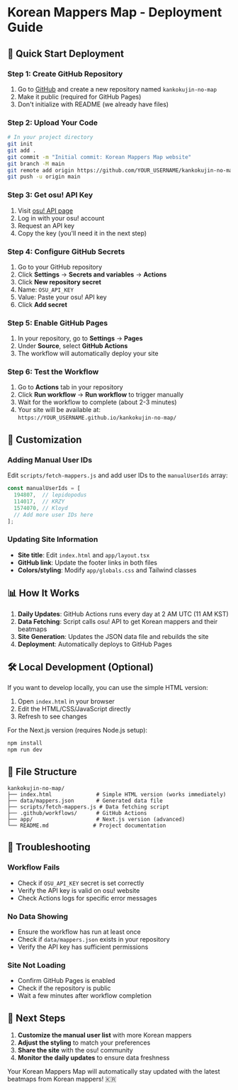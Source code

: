 # Korean Mappers Map - Deployment Guide

## 🚀 Quick Start Deployment

### Step 1: Create GitHub Repository

1. Go to [GitHub](https://github.com) and create a new repository named `kankokujin-no-map`
2. Make it public (required for GitHub Pages)
3. Don't initialize with README (we already have files)

### Step 2: Upload Your Code

```bash
# In your project directory
git init
git add .
git commit -m "Initial commit: Korean Mappers Map website"
git branch -M main
git remote add origin https://github.com/YOUR_USERNAME/kankokujin-no-map.git
git push -u origin main
```

### Step 3: Get osu! API Key

1. Visit [osu! API page](https://osu.ppy.sh/p/api/)
2. Log in with your osu! account
3. Request an API key
4. Copy the key (you'll need it in the next step)

### Step 4: Configure GitHub Secrets

1. Go to your GitHub repository
2. Click **Settings** → **Secrets and variables** → **Actions**
3. Click **New repository secret**
4. Name: `OSU_API_KEY`
5. Value: Paste your osu! API key
6. Click **Add secret**

### Step 5: Enable GitHub Pages

1. In your repository, go to **Settings** → **Pages**
2. Under **Source**, select **GitHub Actions**
3. The workflow will automatically deploy your site

### Step 6: Test the Workflow

1. Go to **Actions** tab in your repository
2. Click **Run workflow** → **Run workflow** to trigger manually
3. Wait for the workflow to complete (about 2-3 minutes)
4. Your site will be available at: `https://YOUR_USERNAME.github.io/kankokujin-no-map/`

## 🔧 Customization

### Adding Manual User IDs

Edit `scripts/fetch-mappers.js` and add user IDs to the `manualUserIds` array:

```javascript
const manualUserIds = [
  194807,  // lepidopodus
  114017,  // KRZY
  1574070, // Kloyd
  // Add more user IDs here
];
```

### Updating Site Information

- **Site title**: Edit `index.html` and `app/layout.tsx`
- **GitHub link**: Update the footer links in both files
- **Colors/styling**: Modify `app/globals.css` and Tailwind classes

## 📊 How It Works

1. **Daily Updates**: GitHub Actions runs every day at 2 AM UTC (11 AM KST)
2. **Data Fetching**: Script calls osu! API to get Korean mappers and their beatmaps
3. **Site Generation**: Updates the JSON data file and rebuilds the site
4. **Deployment**: Automatically deploys to GitHub Pages

## 🛠️ Local Development (Optional)

If you want to develop locally, you can use the simple HTML version:

1. Open `index.html` in your browser
2. Edit the HTML/CSS/JavaScript directly
3. Refresh to see changes

For the Next.js version (requires Node.js setup):

```bash
npm install
npm run dev
```

## 📝 File Structure

```
kankokujin-no-map/
├── index.html              # Simple HTML version (works immediately)
├── data/mappers.json       # Generated data file
├── scripts/fetch-mappers.js # Data fetching script
├── .github/workflows/      # GitHub Actions
├── app/                    # Next.js version (advanced)
└── README.md              # Project documentation
```

## 🐛 Troubleshooting

### Workflow Fails
- Check if `OSU_API_KEY` secret is set correctly
- Verify the API key is valid on osu! website
- Check Actions logs for specific error messages

### No Data Showing
- Ensure the workflow has run at least once
- Check if `data/mappers.json` exists in your repository
- Verify the API key has sufficient permissions

### Site Not Loading
- Confirm GitHub Pages is enabled
- Check if the repository is public
- Wait a few minutes after workflow completion

## 🎯 Next Steps

1. **Customize the manual user list** with more Korean mappers
2. **Adjust the styling** to match your preferences  
3. **Share the site** with the osu! community
4. **Monitor the daily updates** to ensure data freshness

Your Korean Mappers Map will automatically stay updated with the latest beatmaps from Korean mappers! 🇰🇷
